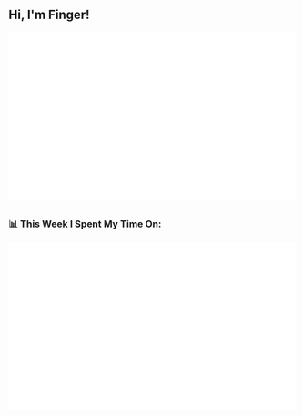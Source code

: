 <h2> Hi, I'm Finger!</h2>

<img align="right" src="https://raw.githubusercontent.com/spianmo/github-stats/master/generated/overview.svg#gh-light-mode-only">

<!-- <img align="right" height="160em" src="https://github-readme-stats-eight-theta.vercel.app/api/top-langs/?username=spianmo&layout=compact&langs_count=8&theme=algolia"/>	 -->
	
```go
package main

type Me struct {
	Name   string
	Job    string
	Code   string
	Skills string
}

func main() {
	me := &Me{
		Name:   "Finger",
		Job:    "Client-side Engineer",
		Code:   "Java and C++ and Others",
		Skills: "Android Security NLP ^o^",
	}
	_ = me
}
```


<h3>📊 This Week I Spent My Time On:</h3>
<img align='right' src="https://raw.githubusercontent.com/spianmo/github-stats/master/generated/languages.svg#gh-light-mode-only">

<!--START_SECTION:waka-->

```text
Java                   29 hrs 47 mins  ██████████████████████▓░░   90.33 %
XML                    2 hrs 11 mins   █▓░░░░░░░░░░░░░░░░░░░░░░░   06.66 %
Kotlin                 32 mins         ▒░░░░░░░░░░░░░░░░░░░░░░░░   01.66 %
Groovy                 14 mins         ▒░░░░░░░░░░░░░░░░░░░░░░░░   00.74 %
JSON                   5 mins          ░░░░░░░░░░░░░░░░░░░░░░░░░   00.27 %
Gradle                 4 mins          ░░░░░░░░░░░░░░░░░░░░░░░░░   00.24 %
```

<!--END_SECTION:waka-->
